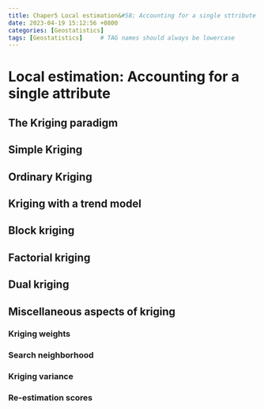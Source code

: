```yaml
---
title: Chaper5 Local estimation&#58; Accounting for a single sttribute - Geostatistics for Natural Resources Evaluation
date: 2023-04-19 15:12:56 +0800
categories: [Geostatistics]
tags: [Geostatistics]     # TAG names should always be lowercase
---
```


# Local estimation: Accounting for a single attribute

## The Kriging paradigm

## Simple Kriging

## Ordinary Kriging

## Kriging with a trend model

## Block kriging

## Factorial kriging

## Dual kriging

## Miscellaneous aspects of kriging

### Kriging weights

### Search neighborhood

### Kriging variance

### Re-estimation scores

